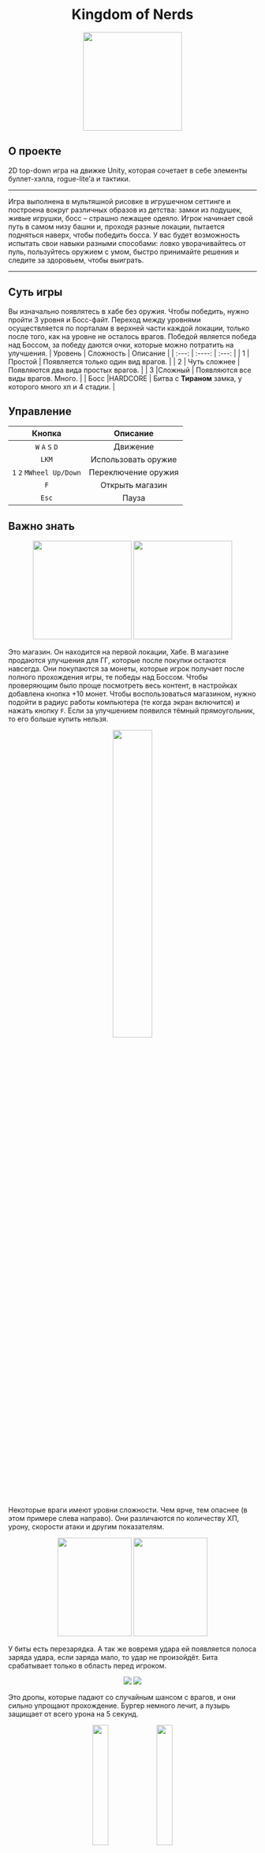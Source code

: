 **<h1 align=center>** Kingdom of Nerds **</h1>**

<p align="center">
<img src=https://github.com/TRCMKR/Kingdom-of-Nerds/assets/59124556/9a727baa-934b-453a-8071-bdf16f798383
  width=200
  height=200>
</p>

## О проекте
2D top-down игра на движке Unity, которая сочетает в себе элементы буллет-хэлла, rogue-lite’а и тактики. 
_______

Игра выполнена в мультяшной рисовке в игрушечном сеттинге и построена вокруг различных образов из детства: замки из подушек, живые игрушки, босс – страшно лежащее одеяло. 
Игрок начинает свой путь в самом низу башни и, проходя разные локации, пытается подняться наверх, чтобы победить босса. У вас будет возможность испытать свои навыки разными способами: ловко уворачивайтесь от пуль, пользуйтесь оружием с умом, быстро принимайте решения и следите за здоровьем, чтобы выиграть.
_______

## Суть игры
Вы изначально появлятесь в хабе без оружия. Чтобы победить, нужно пройти 3 уровня и Босс-файт. Переход между уровнями осуществляется по порталам в верхней части каждой локации, только после того, как на уровне не осталось врагов. Победой является победа над Боссом, за победу даются очки, которые можно потратить на улучшения.
| Уровень      | Сложность     | Описание      |
| :---:         |    :----:     |       :---:        |
| 1            | Простой       | Появляется только один вид врагов.                         |
| 2            | Чуть сложнее  | Появляются два вида простых врагов.                        |
| 3            |Сложный        |  Появляются все виды врагов. Много.                        |
| Босс         |HARDCORE       |  Битва с __Тираном__ замка, у которого много хп и 4 стадии.      |

## Управление
| Кнопка      | Описание     | 
| :---:         |    :----:     | 
| `W` `A` `S` `D`             | Движение       | 
| `LKM`            | Использовать оружие  | 
| `1` `2` `MWheel Up/Down`            |Переключение оружия        | 
| `F`         | Открыть магазин       | 
| `Esc`         | Пауза       | 

## Важно знать

<p align="center">
<img src=https://github.com/TRCMKR/Kingdom-of-Nerds/assets/59124556/a7873483-56a5-4561-b6df-2c5f44d71895
  width=200
  height=200>
<img src=https://github.com/TRCMKR/Kingdom-of-Nerds/assets/59124556/c36a1efb-5139-49a3-89bb-248309165969
  width=200
  height=200>
</p>

Это магазин. Он находится на первой локации, Хабе. В магазине продаются улучшения для ГГ, которые после покупки остаются навсегда. Они покупаются за монеты, которые игрок получает после полного прохождения игры, те победы над Боссом. Чтобы проверяющим было проще посмотреть весь контент, в настройках добавлена кнопка +10 монет.
Чтобы воспользоваться магазином, нужно подойти в радиус работы компьютера (те когда экран включится) и нажать кнопку `F`. Если за улучшением появился тёмный прямоугольник, то его больше купить нельзя.

<p align="center">
<img src=https://github.com/TRCMKR/Kingdom-of-Nerds/assets/59124556/6d1444e9-d334-4b94-a71e-a92dd4ee9169
  width=40%
  height=40%>
</p>

Некоторые враги имеют уровни сложности. Чем ярче, тем опаснее (в этом примере слева направо). Они различаются по количеству ХП, урону, скорости атаки и другим показателям.

<p align="center">
<img src=https://github.com/TRCMKR/Kingdom-of-Nerds/assets/59124556/e17527c0-5d7c-4689-b565-4690c7be99e4
  width=150
  height=200>
<img src=https://github.com/TRCMKR/Kingdom-of-Nerds/assets/59124556/033478b8-7843-490e-b325-1e5c2efbc84d
  width=150
  height=200>
</p>

У биты есть перезарядка. А так же вовремя удара ей появляется полоса заряда удара, если заряда мало, то удар не произойдёт. Бита срабатывает только в область перед игроком.

<p align="center">
<img src=https://github.com/TRCMKR/Kingdom-of-Nerds/assets/59124556/d37acce5-bbf5-4b62-92f5-83b6801858d1>
<img src=https://github.com/TRCMKR/Kingdom-of-Nerds/assets/59124556/e3440001-52ec-4a95-85b5-f8c71797f425>
</p>

Это дропы, которые падают со случайным шансом с врагов, и они сильно упрощают прохождение. Бургер немного лечит, а пузырь защищает от всего урона на 5 секунд.

<p align="center">
<img src=https://github.com/TRCMKR/Kingdom-of-Nerds/assets/59124556/5dcd2782-595c-4561-a6ad-b774c055a3ac
  width=25%
  height=25%>
<img src=https://github.com/TRCMKR/Kingdom-of-Nerds/assets/59124556/e5d672d6-fc35-4744-bace-05a0a4902532
  width=25%
  height=25%>
</p>

Робот имеет самое большое количество ХП среди обычных врагов и обладает необычным свойством. Он получает урон только, **когда его ударили битой**, и только в промежутке 4 секунд после удара, потом нужно бить снова. Это отражается тем, что он становится красным и стоит на месте.

<p align="center">
<img src=https://github.com/TRCMKR/Kingdom-of-Nerds/assets/59124556/f12d620b-788e-4fe3-9b19-da6f9633d517
  width=25%
  height=25%>
<img src=https://github.com/TRCMKR/Kingdom-of-Nerds/assets/59124556/d242dcbc-d6fd-4007-85d4-3b4a20bb70f8
  width=25%
  height=25%>
<img src=https://github.com/TRCMKR/Kingdom-of-Nerds/assets/59124556/d1751e8b-7b03-4c7d-a746-70aa46c9a853
  width=25%
  height=25%>
</p>

Босс имеет несколько состояний: преследование, в форме шара и спавн. Во время преследования он всё время следует за игроком. Форма шара это вариант атаки Тирана, когда он сворачивается в шар и начинает быстро кататься по полю, после 3ёх отскоков он вернётся в нормальное состояние. **Спавн включается во время смены фаз Босса**, фаза зависит от количества ХП Тирана: 100-80 первая фаза, спавнит несколько врагов; 80-50 вторая фаза, спавнит больше врагов; 50-20, спавнит ещё больше врагов. Последняя фаза, когда у Тирана <20 ХП он впадает в ярость: ускоряется и наносит больше урона. Важно понимать, что во время спавна Босс неуязвим, но и сам урона не наносит.

_______
<summary>
  
## Наша команда </summary>

### 2 курс
- **[2.3 Саяпин Александр Игоревич](//vk.com/trcmkr "Капитан команды/композитор/прог на полставки")**
- [2.3 Батальщиков Вячеслав Александрович](//vk.com/vcroc "Программист с большой буквы")
- [2.3 Брославцева Ксения Сергеевна](//vk.com/strekoza_kssh "Художник, оперуполномоченный")

### 1 курс
- [1.5 Ляшова Валерия Максимовна](//vk.com/v.lumifois "Мяуграммист")
- [1.2 Косолапов Алексей Александрович](//vk.com/cowalsky1979 "Программист поменьпше")
- [1.4 Павленко Константин Романович](//vk.com/kostyapav2005 "UI-инженер, мастер своего дела")
